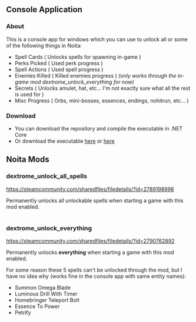 <h2>Console Application</h2>
<h3>About</h3>
This is a console app for windows which you can use to unlock all or some of the following things in Noita:

* Spell Cards ( Unlocks spells for spawning in-game )
* Perks Picked ( Used perk progress )
* Spell Actions ( Used spell progress )
* Enemies Killed ( Killed enemies progress ) <i>(only works through the in-game mod dextrome_unlock_everything for now)</i>
* Secrets ( Unlocks amulet, hat, etc... I'm not exactly sure what all the rest is used for )
* Misc Progress ( Orbs, mini-bosses, essences, endings, nohitrun, etc... )

<h3>Download</h3>

* You can download the repository and compile the executable in .NET Core
* Or download the executable <a href="https://drive.google.com/file/d/12DaR5tmVsmzErLR6Lt1bjRrhHWpGjrOt/view?usp=sharing">here</a> or <a href="https://github.com/Dextrome/noita-unlock-progress/blob/master/steamworkshop/dextrome_unlock_progress/Noita-UnlockAllProgress.exe">here</a>


<h2>Noita Mods</h2>
 <h3>dextrome_unlock_all_spells</h3>
 
  https://steamcommunity.com/sharedfiles/filedetails/?id=2789198998
  
  Permanently unlocks all unlockable spells when starting a game with this mod enabled.
  <br><br>

 <h3>dextrome_unlock_everything</h3>
 
 https://steamcommunity.com/sharedfiles/filedetails/?id=2790762892
 
 Permanently unlocks <b>everything</b> when starting a game with this mod enabled.

 For some reason these 5 spells can't be unlocked through the mod, but I have no idea why (works fine in the console app with same entity names):
* Summon Omega Blade
* Luminous Drill With Timer
* Homebringer Teleport Bolt
* Essence To Power
* Petrify

